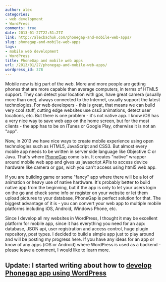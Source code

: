 ```yaml
---
author: alex
categories:
- web development
- WordPress
comments: true
date: 2013-01-27T22:51:27Z
link: http://alexbachuk.com/phonegap-and-mobile-web-apps/
slug: phonegap-and-mobile-web-apps
tags:
- mobile web development
- WordPress
title: PhoneGap and mobile web apps
url: /2013/01/27/phonegap-and-mobile-web-apps/
wordpress_id: 378
---
```


Mobile now is big part of the web. More and more people are getting phones that are more capable than average computers, in terms of HTML5 support. They can detect your location with gps, have great camera (usually more than one), always connected to the Internet, usually support the latest technologies. For web developers - this is great, that means we can build very cool stuff, cutting edge websites use css3 animations, detect user locations, etc. But there is one problem - it's not native app. I know iOS has a very nice way to save web app on the home screen, but for the most clients - the app has to be on iTunes or Google Play, otherwise it is not an "app".

Now, in 2013 we have nice ways to create mobile experience using open technologies such as HTML5, JavaScript and CSS3. But almost every mobile app needs to be written in server side language like Objective C or Java. That's where [PhoneGap](http://phonegap.com/) come is in. It creates "native" wrapper around mobile web app and gives us javascript APIs to access device hardware like camera or gps, wich you can't access using html5 web app.

If you are building game or some "fancy" app where there will be a lot of animation or heavy use of native hardware. It's probably better to build native app from the beginning, but if the app is only to let your users login on the go and check some info or register on your website or let them upload pictures to your database, PhoneGap is perfect solution for that. The biggest advantage of it is - you can convert your web app to multiple mobile platforms including iOS, Android, Windows Phone, etc.

Since I develop all my websites in WordPress, I thought it may be excellent platform for mobile app, since it has everything you need for an app: database, JSON api, user registration and access control, huge plugin repository, post types. I decided to build a simple app just to play around and will be posting my progress here. If you have any ideas for an app or know of any apps (iOS or Android) where WordPress is used as a backend - please leave a comment, I would like to learn more.





## Update: I started writing about how to [develop Phonegap app using WordPress](http://alexbachuk.com/wordpress-and-phonegap-part-1/)




